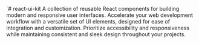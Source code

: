 `# react-ui-kit
  A collection of reusable React components for building modern and responsive user interfaces. Accelerate your web development workflow with a versatile set of UI elements, designed for ease of integration and customization. Prioritize accessibility and responsiveness while maintaining consistent and sleek design throughout your projects. 

